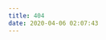 ```yaml
---
title: 404
date: 2020-04-06 02:07:43
---
```


<script src="//gzonestyle.gtimg.cn/qzone/hybrid/app/404/search_children.js" charset="utf-8" homePageUrl="/" home PageName="Back to home">
</script>